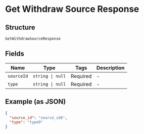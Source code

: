 
# Get Withdraw Source Response

## Structure

`GetWithdrawSourceResponse`

## Fields

| Name | Type | Tags | Description |
|  --- | --- | --- | --- |
| `sourceId` | `string \| null` | Required | - |
| `type` | `string \| null` | Required | - |

## Example (as JSON)

```json
{
  "source_id": "source_id6",
  "type": "type0"
}
```

